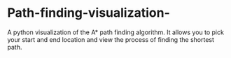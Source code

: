 # Path-finding-visualization-
A python visualization of the A* path finding algorithm. It allows you to pick your start and end location and view the process of finding the shortest path.
